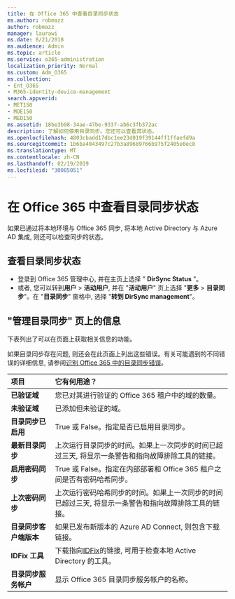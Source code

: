 ```yaml
---
title: 在 Office 365 中查看目录同步状态
ms.author: robmazz
author: robmazz
manager: laurawi
ms.date: 8/21/2018
ms.audience: Admin
ms.topic: article
ms.service: o365-administration
localization_priority: Normal
ms.custom: Adm_O365
ms.collection:
- Ent_O365
- M365-identity-device-management
search.appverid:
- MET150
- MOE150
- MED150
ms.assetid: 18be3b98-34ae-47be-9337-ab6c3fb372ac
description: 了解如何停用目录同步。您还可以查看其状态。
ms.openlocfilehash: 4803cbadd17dbc1ee23d019f39144ff1ffaefd9a
ms.sourcegitcommit: 1b6ba4043497c27b3a89689766b975f2405e0ec8
ms.translationtype: MT
ms.contentlocale: zh-CN
ms.lasthandoff: 02/19/2019
ms.locfileid: "30085051"
---
```

# <a name="view-directory-synchronization-status-in-office-365"></a>在 Office 365 中查看目录同步状态
如果已通过将本地环境与 Office 365 同步, 将本地 Active Directory 与 Azure AD 集成, 则还可以检查同步的状态。
  
## <a name="view-directory-synchronization-status"></a>查看目录同步状态
- 登录到 Office 365 管理中心, 并在主页上选择 " **DirSync Status** "。 
- 或者, 您可以转到**用户** \> **活动用户**, 并在 "**活动用户**" 页上选择 "**更多** \> **目录同步**"。在 "**目录同步**" 窗格中, 选择 "**转到 DirSync management**"。
    
## <a name="information-on-the-manage-directory-synchronization-page"></a>"管理目录同步" 页上的信息

下表列出了可以在页面上获取相关信息的功能。
  
如果目录同步存在问题, 则还会在此页面上列出这些错误。有关可能遇到的不同错误的详细信息, 请参阅[识别 Office 365 中的目录同步错误](identify-directory-synchronization-errors.md)。
  
|**项目**|**它有何用途？**|
|:-----|:-----|
|**已验证域** | 您已对其进行验证的 Office 365 租户中的域的数量。 |
|**未验证域** | 已添加但未验证的域。 |
|**目录同步已启用** |True 或 False。指定是否已启用目录同步。 |
|**最新目录同步** | 上次运行目录同步的时间。如果上一次同步的时间已超过三天, 将显示一条警告和指向故障排除工具的链接。 |
|**启用密码同步** | True 或 False。指定在内部部署和 Office 365 租户之间是否有密码哈希同步。 |
|**上次密码同步** | 上次运行密码哈希同步的时间。如果上一次同步的时间已超过三天, 将显示一条警告和指向故障排除工具的链接。 |
|**目录同步客户端版本** | 如果已发布新版本的 Azure AD Connect, 则包含下载链接。 |
|**IDFix 工具** | 下载指向[IDFix](install-and-run-idfix.md)的链接, 可用于检查本地 Active Directory 的工具。 |
|**目录同步服务帐户** | 显示 Office 365 目录同步服务帐户的名称。 |